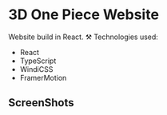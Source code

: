 # 3D One Piece Website

Website build in React.
⚒️ Technologies used:
- React
- TypeScript
- WindiCSS
- FramerMotion

## ScreenShots




